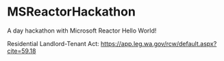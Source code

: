 # MSReactorHackathon
A day hackathon with Microsoft Reactor
 Hello World!

 Residential Landlord-Tenant Act: https://app.leg.wa.gov/rcw/default.aspx?cite=59.18 
